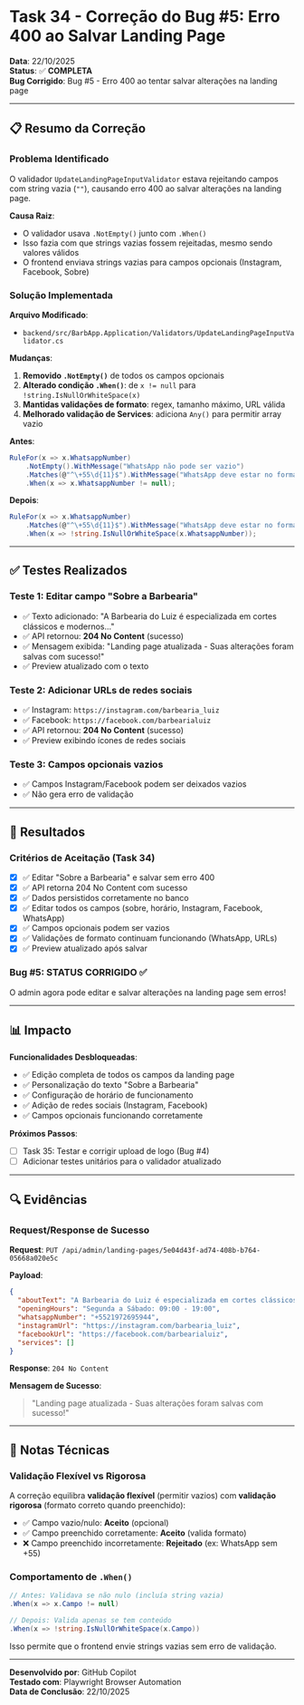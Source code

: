 # Task 34 - Correção do Bug #5: Erro 400 ao Salvar Landing Page

**Data**: 22/10/2025  
**Status**: ✅ **COMPLETA**  
**Bug Corrigido**: Bug #5 - Erro 400 ao tentar salvar alterações na landing page

---

## 📋 Resumo da Correção

### Problema Identificado

O validador `UpdateLandingPageInputValidator` estava rejeitando campos com string vazia (`""`), causando erro 400 ao salvar alterações na landing page.

**Causa Raiz**: 
- O validador usava `.NotEmpty()` junto com `.When()` 
- Isso fazia com que strings vazias fossem rejeitadas, mesmo sendo valores válidos
- O frontend enviava strings vazias para campos opcionais (Instagram, Facebook, Sobre)

### Solução Implementada

**Arquivo Modificado**: 
- `backend/src/BarbApp.Application/Validators/UpdateLandingPageInputValidator.cs`

**Mudanças**:

1. **Removido `.NotEmpty()`** de todos os campos opcionais
2. **Alterado condição `.When()`**: de `x != null` para `!string.IsNullOrWhiteSpace(x)`
3. **Mantidas validações de formato**: regex, tamanho máximo, URL válida
4. **Melhorado validação de Services**: adiciona `Any()` para permitir array vazio

**Antes**:
```csharp
RuleFor(x => x.WhatsappNumber)
    .NotEmpty().WithMessage("WhatsApp não pode ser vazio")
    .Matches(@"^\+55\d{11}$").WithMessage("WhatsApp deve estar no formato +55XXXXXXXXXXX")
    .When(x => x.WhatsappNumber != null);
```

**Depois**:
```csharp
RuleFor(x => x.WhatsappNumber)
    .Matches(@"^\+55\d{11}$").WithMessage("WhatsApp deve estar no formato +55XXXXXXXXXXX")
    .When(x => !string.IsNullOrWhiteSpace(x.WhatsappNumber));
```

---

## ✅ Testes Realizados

### Teste 1: Editar campo "Sobre a Barbearia"
- ✅ Texto adicionado: "A Barbearia do Luiz é especializada em cortes clássicos e modernos..."
- ✅ API retornou: **204 No Content** (sucesso)
- ✅ Mensagem exibida: "Landing page atualizada - Suas alterações foram salvas com sucesso!"
- ✅ Preview atualizado com o texto

### Teste 2: Adicionar URLs de redes sociais
- ✅ Instagram: `https://instagram.com/barbearia_luiz`
- ✅ Facebook: `https://facebook.com/barbearialuiz`
- ✅ API retornou: **204 No Content** (sucesso)
- ✅ Preview exibindo ícones de redes sociais

### Teste 3: Campos opcionais vazios
- ✅ Campos Instagram/Facebook podem ser deixados vazios
- ✅ Não gera erro de validação

---

## 🎯 Resultados

### Critérios de Aceitação (Task 34)
- [x] ✅ Editar "Sobre a Barbearia" e salvar sem erro 400
- [x] ✅ API retorna 204 No Content com sucesso
- [x] ✅ Dados persistidos corretamente no banco
- [x] ✅ Editar todos os campos (sobre, horário, Instagram, Facebook, WhatsApp)
- [x] ✅ Campos opcionais podem ser vazios
- [x] ✅ Validações de formato continuam funcionando (WhatsApp, URLs)
- [x] ✅ Preview atualizado após salvar

### Bug #5: STATUS CORRIGIDO ✅

O admin agora pode editar e salvar alterações na landing page sem erros!

---

## 📊 Impacto

**Funcionalidades Desbloqueadas**:
- ✅ Edição completa de todos os campos da landing page
- ✅ Personalização do texto "Sobre a Barbearia"
- ✅ Configuração de horário de funcionamento
- ✅ Adição de redes sociais (Instagram, Facebook)
- ✅ Campos opcionais funcionando corretamente

**Próximos Passos**:
- [ ] Task 35: Testar e corrigir upload de logo (Bug #4)
- [ ] Adicionar testes unitários para o validador atualizado

---

## 🔍 Evidências

### Request/Response de Sucesso

**Request**: `PUT /api/admin/landing-pages/5e04d43f-ad74-408b-b764-05668a020e5c`

**Payload**:
```json
{
  "aboutText": "A Barbearia do Luiz é especializada em cortes clássicos e modernos...",
  "openingHours": "Segunda a Sábado: 09:00 - 19:00",
  "whatsappNumber": "+5521972695944",
  "instagramUrl": "https://instagram.com/barbearia_luiz",
  "facebookUrl": "https://facebook.com/barbearialuiz",
  "services": []
}
```

**Response**: `204 No Content`

**Mensagem de Sucesso**: 
> "Landing page atualizada - Suas alterações foram salvas com sucesso!"

---

## 📝 Notas Técnicas

### Validação Flexível vs Rigorosa

A correção equilibra **validação flexível** (permitir vazios) com **validação rigorosa** (formato correto quando preenchido):

- ✅ Campo vazio/nulo: **Aceito** (opcional)
- ✅ Campo preenchido corretamente: **Aceito** (valida formato)
- ❌ Campo preenchido incorretamente: **Rejeitado** (ex: WhatsApp sem +55)

### Comportamento de `.When()`

```csharp
// Antes: Validava se não nulo (incluía string vazia)
.When(x => x.Campo != null)

// Depois: Valida apenas se tem conteúdo
.When(x => !string.IsNullOrWhiteSpace(x.Campo))
```

Isso permite que o frontend envie strings vazias sem erro de validação.

---

**Desenvolvido por**: GitHub Copilot  
**Testado com**: Playwright Browser Automation  
**Data de Conclusão**: 22/10/2025
